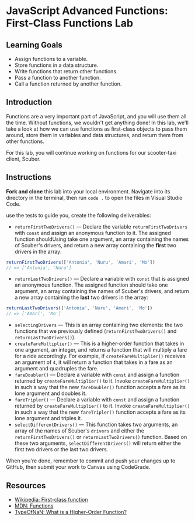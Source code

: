 # JavaScript Advanced Functions: First-Class Functions Lab

## Learning Goals

- Assign functions to a variable.
- Store functions in a data structure.
- Write functions that return other functions.
- Pass a function to another function.
- Call a function returned by another function.

## Introduction

Functions are a very important part of JavaScript, and you will use them all the
time. Without functions, we wouldn't get anything done! In this lab, we'll take
a look at how we can use functions as first-class objects to pass them around,
store them in variables and data structures, and return them from other
functions.

For this lab, you will continue working on functions for our scooter-taxi
client, Scuber.

## Instructions

**Fork and clone** this lab into your local environment. Navigate into its
directory in the terminal, then run `code .` to open the files in Visual Studio
Code.

 use the tests to guide you, create the following deliverables:

- `returnFirstTwoDrivers()` — Declare the variable `returnFirstTwoDrivers` with
  `const` and assign an anonymous function to it. The assigned function shouldUsing
  take one argument, an array containing the names of Scuber's drivers, and
  return a new array containing the **first** two drivers in the array:

```js
returnFirstTwoDrivers(['Antonia', 'Nuru', 'Amari', 'Mo'])
// => ['Antonia', 'Nuru']
```

- `returnLastTwoDrivers()` — Declare a variable with `const` that is assigned an
  anonymous function. The assigned function should take one argument, an array
  containing the names of Scuber's drivers, and return a new array containing
  the **last** two drivers in the array:

```js
returnLastTwoDrivers(['Antonia', 'Nuru', 'Amari', 'Mo'])
// => ['Amari', 'Mo']
```

- `selectingDrivers` — This is an array containing two elements: the two
  functions that we previously defined (`returnFirstTwoDrivers()` and
  `returnLastTwoDrivers()`).
- `createFareMultiplier()` — This is a higher-order function that takes in one
  argument, an integer, and returns a function that will multiply a fare for a
  ride accordingly. For example, if `createFareMultiplier()` receives an argument
  of `4`, it will return a function that takes in a fare as an argument and
  quadruples the fare.
- `fareDoubler()` — Declare a variable with `const` and assign a function
  returned by `createFareMultiplier()` to it. Invoke `createFareMultiplier()` in
  such a way that the new `fareDoubler()` function accepts a fare as its lone
  argument and doubles it.
- `fareTripler()` — Declare a variable with `const` and assign a function
  returned by `createFareMultiplier()` to it. Invoke `createFareMultiplier()` in
  such a way that the new `fareTripler()` function accepts a fare as its lone
  argument and triples it.
- `selectDifferentDrivers()` — This function takes two arguments, an array of
  the names of Scuber's `drivers` and either the `returnFirstTwoDrivers()` or
  `returnLastTwoDrivers()` function. Based on these two arguments,
  `selectDifferentDrivers()` will return either the first two drivers or the
  last two drivers.

When you're done, remember to commit and push your changes up to GitHub, then
submit your work to Canvas using CodeGrade.

## Resources

- [Wikipedia: First-class function](https://en.wikipedia.org/wiki/First-class_function)
- [MDN: Functions](https://developer.mozilla.org/en-US/docs/Web/JavaScript/Reference/Functions)
- [TypeOfNaN: What is a Higher-Order Function?](https://typeofnan.dev/what-is-a-higher-order-function/)

